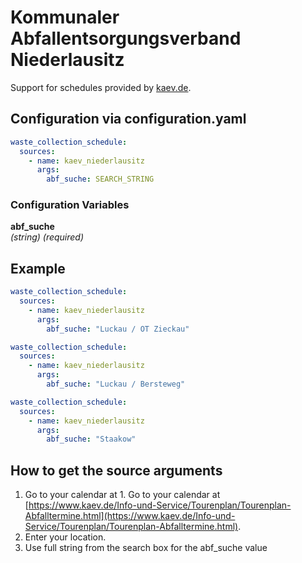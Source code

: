 # Kommunaler Abfallentsorgungsverband Niederlausitz

Support for schedules provided by [kaev.de](https://www.kaev.de/).

## Configuration via configuration.yaml

```yaml
waste_collection_schedule:
  sources:
    - name: kaev_niederlausitz
      args:
        abf_suche: SEARCH_STRING
```

### Configuration Variables

**abf_suche**  
*(string) (required)*


## Example

```yaml
waste_collection_schedule:
  sources:
    - name: kaev_niederlausitz
      args:
        abf_suche: "Luckau / OT Zieckau"
```

```yaml
waste_collection_schedule:
  sources:
    - name: kaev_niederlausitz
      args:
        abf_suche: "Luckau / Bersteweg"
```

```yaml
waste_collection_schedule:
  sources:
    - name: kaev_niederlausitz
      args:
        abf_suche: "Staakow"
```


## How to get the source arguments

1. Go to your calendar at 1. Go to your calendar at [https://www.kaev.de/Info-und-Service/Tourenplan/Tourenplan-Abfalltermine.html](https://www.kaev.de/Info-und-Service/Tourenplan/Tourenplan-Abfalltermine.html).
2. Enter your location.
3. Use full string from the search box for the abf_suche value
